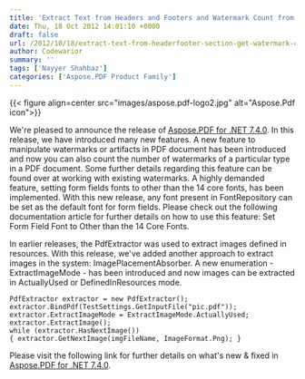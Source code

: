 ```yaml
---
title: 'Extract Text from Headers and Footers and Watermark Count from PDF using C#'
date: Thu, 18 Oct 2012 14:01:10 +0000
draft: false
url: /2012/10/18/extract-text-from-headerfooter-section-get-watermark-count-set-default-font-for-form-field/
author: Codewarior
summary: ''
tags: ['Nayyer Shahbaz']
categories: ['Aspose.PDF Product Family']
---
```




{{< figure align=center src="images/aspose.pdf-logo2.jpg" alt="Aspose.Pdf icon">}}


We're pleased to announce the release of [Aspose.PDF for .NET 7.4.0][1]. In this release, we have introduced many new features. A new feature to manipulate watermarks or artifacts in PDF document has been introduced and now you can also count the number of watermarks of a particular type in a PDF document. Some further details regarding this feature can be found over at working with existing watermarks. A highly demanded feature, setting form fields fonts to other than the 14 core fonts, has been implemented. With this new release, any font present in FontRepository can be set as the default font for form fields. Please check out the following documentation article for further details on how to use this feature: Set Form Field Font to Other than the 14 Core Fonts.

In earlier releases, the PdfExtractor was used to extract images defined in resources. With this release, we've added another approach to extract images in the system: ImagePlacementAbsorber. A new enumeration - ExtractImageMode - has been introduced and now images can be extracted in ActuallyUsed or DefinedInResources mode.

```
PdfExtractor extractor = new PdfExtractor();
extractor.BindPdf(TestSettings.GetInputFile("pic.pdf")); 
extractor.ExtractImageMode = ExtractImageMode.ActuallyUsed;  
extractor.ExtractImage();  
while (extractor.HasNextImage())  
{ extractor.GetNextImage(imgFileName, ImageFormat.Png); }
```

Please visit the following link for further details on what's new & fixed in [Aspose.PDF for .NET 7.4.0][2].




[1]: https://products.aspose.com/pdf/net
[2]: https://downloads.aspose.com/pdf/net




